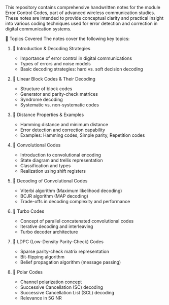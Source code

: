 This repository contains comprehensive handwritten notes for the module Error Control Codes, part of advanced wireless communication studies. 
These notes are intended to provide conceptual clarity and practical insight into various coding techniques used for error detection and correction in digital communication systems.

🧠 Topics Covered
The notes cover the following key topics:

1. 🔹 Introduction & Decoding Strategies
     - Importance of error control in digital communications
     - Types of errors and noise models
     - Basic decoding strategies: hard vs. soft decision decoding

2. 🔹 Linear Block Codes & Their Decoding
     - Structure of block codes
     - Generator and parity-check matrices
     - Syndrome decoding
     - Systematic vs. non-systematic codes

3. 🔹 Distance Properties & Examples
     - Hamming distance and minimum distance
     - Error detection and correction capability
     - Examples: Hamming codes, Simple parity, Repetition codes

4. 🔹 Convolutional Codes
     - Introduction to convolutional encoding
     - State diagram and trellis representation
     - Classification and types
     - Realization using shift registers

5. 🔹 Decoding of Convolutional Codes
     - Viterbi algorithm (Maximum likelihood decoding)
     - BCJR algorithm (MAP decoding)
     - Trade-offs in decoding complexity and performance

6. 🔹 Turbo Codes
     - Concept of parallel concatenated convolutional codes
     - Iterative decoding and interleaving
     - Turbo decoder architecture

7. 🔹 LDPC (Low-Density Parity-Check) Codes
     - Sparse parity-check matrix representation
     - Bit-flipping algorithm
     - Belief propagation algorithm (message passing)

8. 🔹 Polar Codes
     - Channel polarization concept
     - Successive Cancellation (SC) decoding
     - Successive Cancellation List (SCL) decoding
     - Relevance in 5G NR
